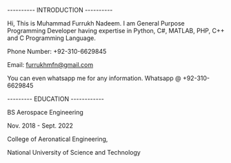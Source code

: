   ---------- INTRODUCTION ----------

  Hi, This is Muhammad Furrukh Nadeem. I am General Purpose Programming Developer having expertise in Python, C#, MATLAB, PHP, C++ and C Programming Language.
  
  Phone Number: +92-310-6629845
  
  Email: furrukhmfn@gmail.com


  You can even whatsapp me for any information. Whatsapp @ +92-310-6629845



  --------- EDUCATION ------------
  
  BS Aerospace Engineering 
  
  Nov. 2018 - Sept. 2022
  
  College of Aeronatical Engineering,
  
  National University of Science and Technology






<!------>

